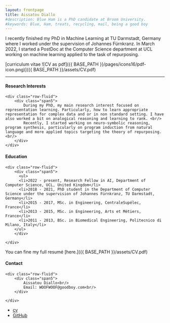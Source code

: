 ```yaml
---
layout: frontpage
title: Aissatou Diallo
#description: Blue Ham is a PhD candidate at Broom University. 
#keywords: Blue, Ham, treats, recycling, mail, being a good boy
---
```


I recently finished my PhD in Machine Learning at TU Darmstadt, Germany where I worked under the supervision of Johannes Fürnkranz. In March 2022, I started a PostDoc at the Computer Science department at UCL working on machine learning applied to the task of repurposing.

[curriculum vitae ![CV as pdf]({{ BASE_PATH }}/pages/icons16/pdf-icon.png)]({{ BASE_PATH }}/assets/CV.pdf)<br/>


---

<div class="container">
<h4><a name="research"></a>Research Interests</h4>

    <div class="row-fluid">
        <div class="span5">
            During my PhD, my main research interest focused on representation learning. Particularly, how to learn appropriate representation for complex data and or in non standard setting. I have also worked a bit on analogical reasoning and learning to rank. <br/>
            Recently, I started working on neuro-symbolic reasoning, program synthesis, particularly on program induction from natural language and more applied topics targeting the theory of repurposing. <br/>
        </div>
    </div>
</div>


<div class="container">
<h4><a name="education"></a>Education</h4>

    <div class="row-fluid">
        <div class="span5">
          <ul>
          <li>2022 - present, Research Fellow in AI, Department of Computer Science, UCL, United Kingdom</li>
          <li>2018 - 2021, PhD student in the Department of Computer Science under the supervision of Johannes Fürnkranz, TU Darmstadt, Germany</li>
          <li>2015 - 2017, MSc. in Engineering, CentraleSupélec, France</li>
          <li>2013 - 2015, MSc. in Engineering, Arts et Métiers, France</li>
          <li>2011 - 2013, BSc. in Biomedical Engineering, Politecnico di Milano, Italy</li>
        </ul>
        </div>

    </div>
</div>
You can fine my full resumé [here.]({{ BASE_PATH }}/assets/CV.pdf)<br/>


<div class="container">
<h4><a name="Contact"></a>Contact</h4>

    <div class="row-fluid">
        <div class="span5">
            Aissatou Diallo<br/>
            Email: WOOFWOOF@goodboy.com<br/>
        </div>

    </div>
</div>

<div class="navbar">
  <div class="navbar-inner">
      <ul class="nav">
          <li><a href="{{ BASE_PATH }}/assets/CV.pdf">cv</a></li>
          <li><a href="https://github.com/mbcarlos">GitHub</a></li>
          <!--<li><a href="https://twitter.com/dog_feelings">Twitter (@dog_feelings)</a></li>-->
      </ul>
  </div>
</div>